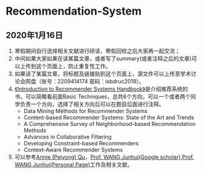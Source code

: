 # Recommendation-System

## 2020年1月16日
1. 寒假期间自行选择相关文献进行研读，寒假回校之后大家再一起交流；
2. 中间如果大家如果在读某篇文章，或者写了summary(或者注释之后的文章)可以上传到这个页面上，防止重复性工作。
3. 如果读了某篇文章，将标题及链接贴到这个页面上，源文件可以上传至学术讨论会网盘（账号：2209414174 密码：isbdruc2019）。
4. [《Introduction to Recommender Systems Handbook》](https://link.springer.com/book/10.1007/978-0-387-85820-3)是介绍推荐系统的书，可以简略看前面Basic Techniques，总共6个方向，可以一个或者两个同学负责一个方向，选择了相关方向后可以在题目后面进行注释。
    - Data Mining Methods for Recommender Systems
    - Content-based Recommender Systems: State of the Art and Trends
    - A Comprehensive Survey of Neighborhood-based Recommendation Methods
    - Advances in Collaborative Filtering
    - Developing Constraint-based Recommenders
    - Context-Aware Recommender Systems
5. 可以参考[Annie (Peiyong) Qu](https://stat.illinois.edu/directory/profile/anniequ)，[Prof. WANG Junhui(Google scholar)](https://www.cityu.edu.hk/stfprofile/junhwang.htm),[Prof. WANG Junhui(Personal Page)](
https://www.cityu.edu.hk/stfprofile/junhwang.htm)工作及相关文献。
